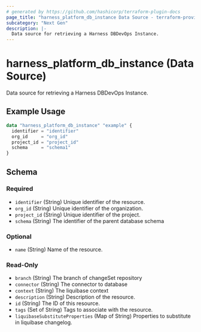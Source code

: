 ```yaml
---
# generated by https://github.com/hashicorp/terraform-plugin-docs
page_title: "harness_platform_db_instance Data Source - terraform-provider-harness"
subcategory: "Next Gen"
description: |-
  Data source for retrieving a Harness DBDevOps Instance.
---
```


# harness_platform_db_instance (Data Source)

Data source for retrieving a Harness DBDevOps Instance.

## Example Usage

```terraform
data "harness_platform_db_instance" "example" {
  identifier = "identifier"
  org_id     = "org_id"
  project_id = "project_id"
  schema     = "schema1"
}
```

<!-- schema generated by tfplugindocs -->
## Schema

### Required

- `identifier` (String) Unique identifier of the resource.
- `org_id` (String) Unique identifier of the organization.
- `project_id` (String) Unique identifier of the project.
- `schema` (String) The identifier of the parent database schema

### Optional

- `name` (String) Name of the resource.

### Read-Only

- `branch` (String) The branch of changeSet repository
- `connector` (String) The connector to database
- `context` (String) The liquibase context
- `description` (String) Description of the resource.
- `id` (String) The ID of this resource.
- `tags` (Set of String) Tags to associate with the resource.
- `liquibaseSubstituteProperties` (Map of String) Properties to substitute in liquibase changelog.
